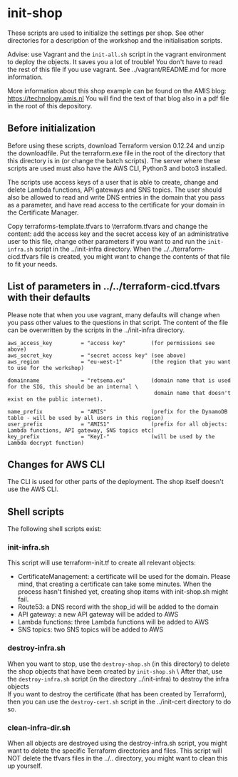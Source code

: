 # init-shop

These scripts are used to initialize the settings per shop. See other directories for a description of 
the workshop and the initialisation scripts.

Advise: use Vagrant and the `init-all.sh` script in the vagrant environment to deploy the objects. It
saves you a lot of trouble! You don't have to read the rest of this file if you use vagrant. See
../vagrant/README.md for more information.

More information about this shop example can be found on the AMIS blog: https://technology.amis.nl
You will find the text of that blog also in a pdf file in the root of this depository.

## Before initialization

Before using these scripts, download Terraform version 0.12.24 and unzip the downloadfile. Put the 
terraform.exe file in the root of the directory that this directory is in (or change the batch scripts).
The server where these scripts are used must also have the AWS CLI, Python3 and boto3 installed. 

The scripts use access keys of a user that is able to create, change and delete Lambda functions, 
API gateways and SNS topics. The user should also be allowed to read and write DNS entries in the
domain that you pass as a parameter, and have read access to the certificate for your domain in the
Certificate Manager.

Copy terraforms-template.tfvars to \terraform.tfvars and change the content: add the access key and the 
secret access key of an administrative user to this file, change other parameters if you want to and run 
the `init-infra.sh` script in the ../init-infra directory. When the ../../terraform-cicd.tfvars file is 
created, you might want to change the contents of that file to fit your needs.

## List of parameters in ../../terraform-cicd.tfvars with their defaults

Please note that when you use vagrant, many defaults will change when you pass other values to the questions
in that script. The content of the file can be overwritten by the scripts in the ../init-infra directory.

```
aws_access_key         = "access key"        (for permissions see above)
aws_secret_key         = "secret access key" (see above)
aws_region             = "eu-west-1"         (the region that you want to use for the workshop)

domainname             = "retsema.eu"        (domain name that is used for the SIG, this should be an internal \
                                              domain name that doesn't exist on the public internet).

name_prefix            = "AMIS"              (prefix for the DynamoDB table - will be used by all users in this region)
user_prefix            = "AMIS1"             (prefix for all objects: Lambda functions, API gateway, SNS topics etc)
key_prefix             = "KeyI-"             (will be used by the Lambda decrypt function)
```

## Changes for AWS CLI

The CLI is used for other parts of the deployment. The shop itself doesn't use the AWS CLI.

## Shell scripts

The following shell scripts exist:

### init-infra.sh

This script will use terraform-init.tf to create all relevant objects:
- CertificateManagement: a certificate will be used for the domain. Please mind, that creating a certificate can take some minutes. When the process hasn't finished yet, creating shop items with init-shop.sh might fail.
- Route53: a DNS record with the shop_id will be added to the domain
- API gateway: a new API gateway will be added to AWS
- Lambda functions: three Lambda functions will be added to AWS
- SNS topics: two SNS topics will be added to AWS

### destroy-infra.sh

When you want to stop, use the `destroy-shop.sh` (in this directory) to delete the shop objects that have been created by `init-shop.sh` \ 
After that, use the `destroy-infra.sh` script (in the directory ../init-infra) to destroy the infra objects \
If you want to destroy the certificate (that has been created by Terraform), then you can use the `destroy-cert.sh` script in the ../init-cert directory to do so.

### clean-infra-dir.sh

When all objects are destroyed using the destroy-infra.sh script, you might want to delete the specific
Terraform directories and files. This script will NOT delete the tfvars files in the ../.. directory,
you might want to clean this up yourself.

